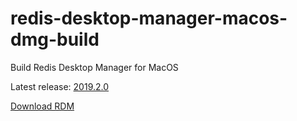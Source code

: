 # redis-desktop-manager-macos-dmg-build
Build Redis Desktop Manager for MacOS

Latest release: [2019.2.0](https://github.com/uglide/RedisDesktopManager/releases)

[Download RDM](https://redisdesktop.com/download)